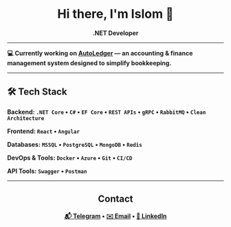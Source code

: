 <h1 align="center">Hi there, I'm Islom 👋</h1>

<p align="center">
  <b>.NET Developer
</p>

---

💻 Currently working on [AutoLedger](https://github.com/mrbuzb/AutoLedger) — an accounting & finance management system designed to simplify bookkeeping.

---


## 🛠️ Tech Stack

**Backend:** `.NET Core` • `C#` • `EF Core` • `REST APIs` • `gRPC` • `RabbitMQ` • `Clean Architecture`

**Frontend:** `React` • `Angular`

**Databases:** `MSSQL` • `PostgreSQL` • `MongoDB` • `Redis`

**DevOps & Tools:** `Docker` • `Azure` • `Git` • `CI/CD`

**API Tools:** `Swagger` • `Postman`

---



<h2 align="center">Contact</h2>
<p align="center">
<a href="https://t.me/pididdiy">📬 Telegram</a> •
<a href="mailto:islomjonoktamaliyev06@gmail.com">✉️ Email</a> •
<a href="https://www.linkedin.com/in/islomjon-%C3%B5ktamaliyev-19a79b365/">💼 LinkedIn</a>
</p>
